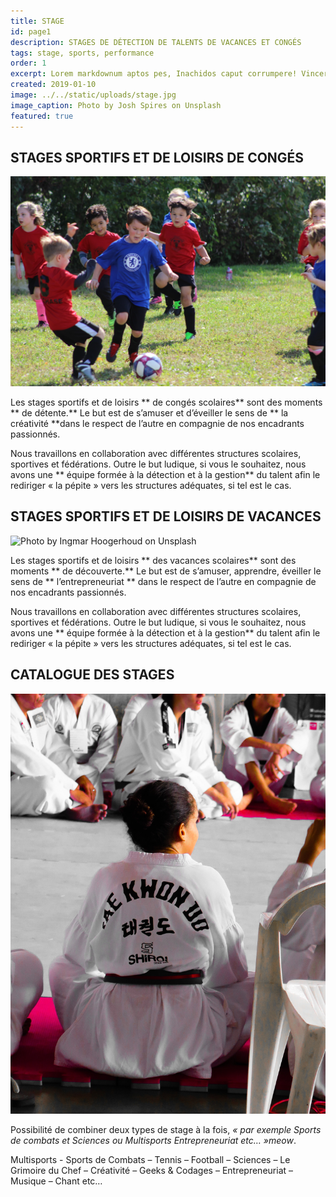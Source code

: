 ```yaml
---
title: STAGE
id: page1
description: STAGES DE DÉTECTION DE TALENTS DE VACANCES ET CONGÉS
tags: stage, sports, performance
order: 1
excerpt: Lorem markdownum aptos pes, Inachidos caput corrumpere! Vincere ferocia arva.
created: 2019-01-10
image: ../../static/uploads/stage.jpg
image_caption: Photo by Josh Spires on Unsplash
featured: true
---
```


## STAGES SPORTIFS ET DE LOISIRS DE CONGÉS

![Photo by Ingmar Hoogerhoud on Unsplash](../../static/uploads/stage1.jpg)

Les stages sportifs et de loisirs ** de congés scolaires** sont des moments ** de détente.** Le but est de s’amuser et d’éveiller le sens de ** la créativité **dans le respect de l’autre en compagnie de nos encadrants passionnés.

Nous travaillons en collaboration avec différentes structures scolaires, sportives et fédérations. Outre le but ludique, si vous le souhaitez, nous avons une ** équipe formée à la détection et à la gestion** du talent afin le rediriger « la pépite » vers les structures adéquates, si tel est le cas.

## STAGES SPORTIFS ET DE LOISIRS DE VACANCES

![Photo by Ingmar Hoogerhoud on Unsplash](../../static/uploads/stage2.jpg)

Les stages sportifs et de loisirs ** des vacances scolaires** sont des moments ** de découverte.** Le but est de s’amuser, apprendre, éveiller le sens de ** l’entrepreneuriat ** dans le respect de l’autre en compagnie de nos encadrants passionnés.

Nous travaillons en collaboration avec différentes structures scolaires, sportives et fédérations. Outre le but ludique, si vous le souhaitez, nous avons une ** équipe formée à la détection et à la gestion** du talent afin le rediriger « la pépite » vers les structures adéquates, si tel est le cas.

## CATALOGUE DES STAGES

![Photo by Ingmar Hoogerhoud on Unsplash](../../static/uploads/stage3.jpg)

Possibilité de combiner deux types de stage à la fois, <em>« par exemple Sports de combats et Sciences ou Multisports Entrepreneuriat etc… »meow</em>.

Multisports - Sports de Combats – Tennis – Football – Sciences – Le Grimoire du Chef – Créativité – Geeks & Codages – Entrepreneuriat – Musique – Chant etc…
